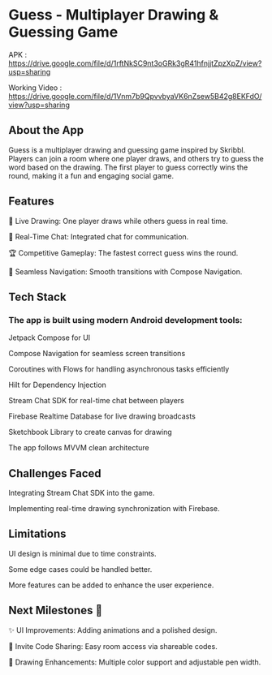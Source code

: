 # Guess - Multiplayer Drawing & Guessing Game

APK : https://drive.google.com/file/d/1rftNkSC9nt3oGRk3gR41hfnjjtZpzXpZ/view?usp=sharing

Working Video : https://drive.google.com/file/d/1Vnm7b9QpvvbyaVK6nZsew5B42g8EKFdO/view?usp=sharing

## About the App

Guess is a multiplayer drawing and guessing game inspired by Skribbl. Players can join a room where one player draws, and others try to guess the word based on the drawing. The first player to guess correctly wins the round, making it a fun and engaging social game.

## Features

🎨 Live Drawing: One player draws while others guess in real time.

💬 Real-Time Chat: Integrated chat for communication.

🏆 Competitive Gameplay: The fastest correct guess wins the round.

🔄 Seamless Navigation: Smooth transitions with Compose Navigation.

## Tech Stack

### The app is built using modern Android development tools:

Jetpack Compose for UI

Compose Navigation for seamless screen transitions

Coroutines with Flows for handling asynchronous tasks efficiently

Hilt for Dependency Injection

Stream Chat SDK for real-time chat between players

Firebase Realtime Database for live drawing broadcasts

Sketchbook Library to create canvas for drawing

The app follows MVVM clean architecture

## Challenges Faced

Integrating Stream Chat SDK into the game.

Implementing real-time drawing synchronization with Firebase.

## Limitations

UI design is minimal due to time constraints.

Some edge cases could be handled better.

More features can be added to enhance the user experience.

## Next Milestones 🚀

✨ UI Improvements: Adding animations and a polished design.

🔗 Invite Code Sharing: Easy room access via shareable codes.

🎨 Drawing Enhancements: Multiple color support and adjustable pen width.
